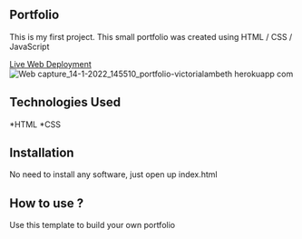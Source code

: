 ## Portfolio

This is my first project. This small portfolio was created using HTML / CSS / JavaScript

[Live Web Deployment](https://portfolio-victorialambeth.herokuapp.com/)
![Web capture_14-1-2022_145510_portfolio-victorialambeth herokuapp com](https://user-images.githubusercontent.com/96877860/149577154-13b255c5-e8ae-483a-986b-eacd8e85851c.jpeg)

## Technologies Used

*HTML
*CSS

## Installation

No need to install any software, just open up index.html

## How to use ?

Use this template to build your own portfolio
